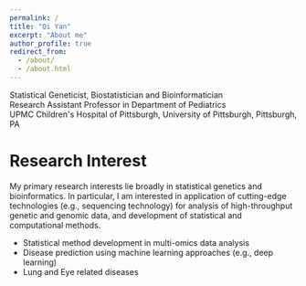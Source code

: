 ```yaml
---
permalink: /
title: "Qi Yan"
excerpt: "About me"
author_profile: true
redirect_from: 
  - /about/
  - /about.html
---
```


Statistical Geneticist, Biostatistician and Bioinformatician
<br>Research Assistant Professor in Department of Pediatrics
<br>UPMC Children's Hospital of Pittsburgh, University of Pittsburgh, Pittsburgh, PA

Research Interest
======
My primary research interests lie broadly in statistical genetics and bioinformatics. In particular, I am interested in application of cutting-edge technologies (e.g., sequencing technology) for analysis of high-throughput genetic and genomic data, and development of statistical and computational methods.
- Statistical method development in multi-omics data analysis
- Disease prediction using machine learning approaches (e.g., deep learning)
- Lung and Eye related diseases
